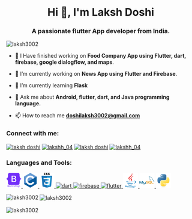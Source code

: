 <h1 align="center">Hi 👋, I'm Laksh Doshi</h1>
<h3 align="center">A passionate flutter App developer from India.</h3>

<p align="left"> <img src="https://komarev.com/ghpvc/?username=laksh3002&label=Profile%20views&color=0e75b6&style=flat" alt="laksh3002" /> </p>

- 🔭 I Have finished working on **Food Company App using Flutter, dart, firebase, google dialogflow, and maps**.

- 🔭 I’m currently working on **News App using Flutter and Firebase**.

- 🌱 I’m currently learning **Flask**

- 💬 Ask me about **Android, flutter, dart, and Java programming language.**

- 📫 How to reach me **doshilaksh3002@gmail.com**

<h3 align="left">Connect with me:</h3>
<p align="left">
<a href="https://linkedin.com/in/laksh doshi" target="blank"><img align="center" src="https://raw.githubusercontent.com/rahuldkjain/github-profile-readme-generator/master/src/images/icons/Social/linked-in-alt.svg" alt="laksh doshi" height="30" width="40" /></a>
<a href="https://instagram.com/lakshh_04" target="blank"><img align="center" src="https://raw.githubusercontent.com/rahuldkjain/github-profile-readme-generator/master/src/images/icons/Social/instagram.svg" alt="lakshh_04" height="30" width="40" /></a>
<a href="https://www.hackerrank.com/laksh doshi" target="blank"><img align="center" src="https://raw.githubusercontent.com/rahuldkjain/github-profile-readme-generator/master/src/images/icons/Social/hackerrank.svg" alt="laksh doshi" height="30" width="40" /></a>
<a href="https://www.leetcode.com/lakshh_04" target="blank"><img align="center" src="https://raw.githubusercontent.com/rahuldkjain/github-profile-readme-generator/master/src/images/icons/Social/leet-code.svg" alt="lakshh_04" height="30" width="40" /></a>
</p>

<h3 align="left">Languages and Tools:</h3>
<p align="left"> <a href="https://getbootstrap.com" target="_blank" rel="noreferrer"> <img src="https://raw.githubusercontent.com/devicons/devicon/master/icons/bootstrap/bootstrap-plain-wordmark.svg" alt="bootstrap" width="40" height="40"/> </a> <a href="https://www.cprogramming.com/" target="_blank" rel="noreferrer"> <img src="https://raw.githubusercontent.com/devicons/devicon/master/icons/c/c-original.svg" alt="c" width="40" height="40"/> </a> <a href="https://www.w3schools.com/css/" target="_blank" rel="noreferrer"> <img src="https://raw.githubusercontent.com/devicons/devicon/master/icons/css3/css3-original-wordmark.svg" alt="css3" width="40" height="40"/> </a> <a href="https://dart.dev" target="_blank" rel="noreferrer"> <img src="https://www.vectorlogo.zone/logos/dartlang/dartlang-icon.svg" alt="dart" width="40" height="40"/> </a> <a href="https://firebase.google.com/" target="_blank" rel="noreferrer"> <img src="https://www.vectorlogo.zone/logos/firebase/firebase-icon.svg" alt="firebase" width="40" height="40"/> </a> <a href="https://flutter.dev" target="_blank" rel="noreferrer"> <img src="https://www.vectorlogo.zone/logos/flutterio/flutterio-icon.svg" alt="flutter" width="40" height="40"/> </a> <a href="https://www.java.com" target="_blank" rel="noreferrer"> <img src="https://raw.githubusercontent.com/devicons/devicon/master/icons/java/java-original.svg" alt="java" width="40" height="40"/> </a> <a href="https://www.mysql.com/" target="_blank" rel="noreferrer"> <img src="https://raw.githubusercontent.com/devicons/devicon/master/icons/mysql/mysql-original-wordmark.svg" alt="mysql" width="40" height="40"/> </a> <a href="https://www.python.org" target="_blank" rel="noreferrer"> <img src="https://raw.githubusercontent.com/devicons/devicon/master/icons/python/python-original.svg" alt="python" width="40" height="40"/> </a> </p>

<p><img align="left" src="https://github-readme-stats.vercel.app/api/top-langs?username=laksh3002&show_icons=true&locale=en&layout=compact" alt="laksh3002" /></p>

<p>&nbsp;<img align="center" src="https://github-readme-stats.vercel.app/api?username=laksh3002&show_icons=true&locale=en" alt="laksh3002" /></p>

<p><img align="center" src="https://github-readme-streak-stats.herokuapp.com/?user=laksh3002&" alt="laksh3002" /></p>
